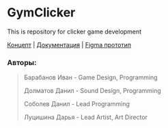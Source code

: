 # GymClicker
This is repository for clicker game development

[Концепт](https://docs.google.com/document/d/1v32cVpcSf79-S3IHjtKJ1lsPIQRgX7yFcemf6nyitrs/edit?usp=sharing) |
[Документация](https://docs.google.com/document/d/1pprSRC0St55z2aAndPm-CUaEq9ApSlVdWoJ93iem6MI/edit?usp=sharing) |
[Figma прототип](https://www.figma.com/file/uUubqbMXzxigg57XLnluAE/Untitled?node-id=0%3A1)

### Авторы:
> Барабанов Иван - Game Design, Programming
> 
> Долматов Данил - Sound Design, Programming
> 
> Соболев Данил - Lead Programming
> 
> Луцишина Дарья - Lead Artist, Art Director
